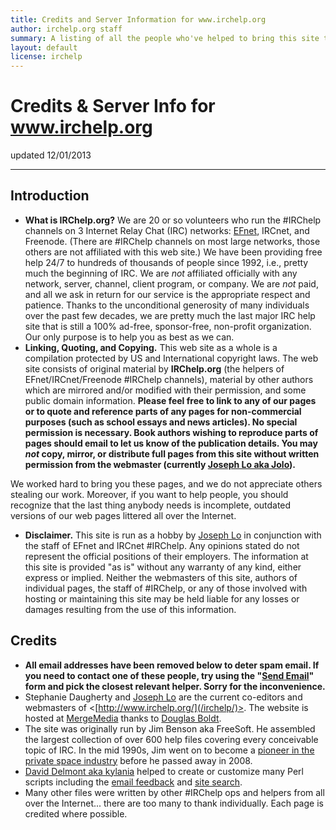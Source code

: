 ```yaml
---
title: Credits and Server Information for www.irchelp.org
author: irchelp.org staff
summary: A listing of all the people who've helped to bring this site to you over the years.
layout: default
license: irchelp
---
```


# Credits & Server Info for www.irchelp.org

updated 12/01/2013

* * *

## Introduction

  * **What is IRChelp.org?** We are 20 or so volunteers who run the #IRChelp channels on 3 Internet Relay Chat (IRC) networks: [EFnet](http://www.efnet.org), IRCnet, and Freenode. (There are #IRChelp channels on most large networks, those others are not affiliated with this web site.) We have been providing free help 24/7 to hundreds of thousands of people since 1992, i.e., pretty much the beginning of IRC. We are _not_ affiliated officially with any network, server, channel, client program, or company. We are _not_ paid, and all we ask in return for our service is the appropriate respect and patience. Thanks to the unconditional generosity of many individuals over the past few decades, we are pretty much the last major IRC help site that is still a 100% ad-free, sponsor-free, non-profit organization. Our only purpose is to help you as best as we can.
  * **Linking, Quoting, and Copying.** This web site as a whole is a compilation protected by US and International copyright laws. The web site consists of original material by **IRChelp.org** (the helpers of EFnet/IRCnet/Freenode #IRChelp channels), material by other authors which are mirrored and/or modified with their permission, and some public domain information. **Please feel free to link to any of our pages or to quote and reference parts of any pages for non-commercial purposes (such as school essays and news articles). No special permission is necessary. Book authors wishing to reproduce parts of pages should email to let us know of the publication details. You may _not_ copy, mirror, or distribute full pages from this site without written permission from the webmaster (currently [Joseph Lo aka Jolo](http://railabs.duhs.duke.edu/~jyl/)).**

We worked hard to bring you these pages, and we do not appreciate others
stealing our work. Moreover, if you want to help people, you should recognize
that the last thing anybody needs is incomplete, outdated versions of our web
pages littered all over the Internet.

  * **Disclaimer.** This site is run as a hobby by  [Joseph Lo](http://railabs.duhs.duke.edu/~jyl/) in conjunction with the staff of EFnet and IRCnet #IRChelp. Any opinions stated do not represent the official positions of their employers. The information at this site is provided "as is" without any warranty of any kind, either express or implied. Neither the webmasters of this site, authors of individual pages, the staff of #IRChelp, or any of those involved with hosting or maintaining this site may be held liable for any losses or damages resulting from the use of this information.

## Credits

  * **All email addresses have been removed below to deter spam email. If you need to contact one of these people, try using the "[Send Email](/irchelp/mail.cgi)" form and pick the closest relevant helper. Sorry for the inconvenience.**
  * Stephanie Daugherty and [Joseph Lo](http://railabs.duhs.duke.edu/~jyl/) are the current co-editors and webmasters of <[http://www.irchelp.org/](/irchelp/)>. The website is hosted at [MergeMedia](http://mergemedia.com/) thanks to [Douglas Boldt](http://boldt.us/).
  * The site was originally run by Jim Benson aka FreeSoft. He assembled the largest collection of over 600 help files covering every conceivable topic of IRC. In the mid 1990s, Jim went on to become a [pioneer in the private space industry](http://en.wikipedia.org/wiki/James_Benson) before he passed away in 2008.
  * [David Delmont aka kylania](http://www.radiks.net/kylania/) helped to create or customize many Perl scripts including the [email feedback](/irchelp/mail.cgi) and [site search](/irchelp/search_engine.cgi).
  * Many other files were written by other #IRChelp ops and helpers from all over the Internet... there are too many to thank individually. Each page is credited where possible.

